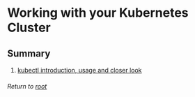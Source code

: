 # Working with your Kubernetes Cluster

## Summary

1. [kubectl introduction, usage and closer look](01kubectlIntroUsageCloser.md)

###### Return to [root](https://github.com/l12f3r/CKAstudy/)